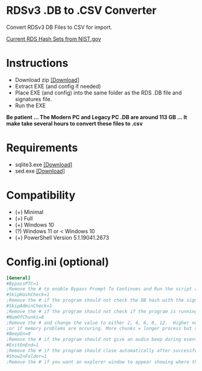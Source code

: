 # RDSv3 .DB to .CSV Converter
Convert RDSv3 DB Files to CSV for import.

[Current RDS Hash Sets from NIST.gov](https://www.nist.gov/itl/ssd/software-quality-group/national-software-reference-library-nsrl/nsrl-download/current-rds)

# Instructions
* Download zip [[Download]](https://github.com/SBCyberCop/RDSv3-to-CSV-Converter/archive/refs/heads/main.zip)
* Extract EXE (and config if needed)
* Place EXE (and config) into the same folder as the RDS .DB file and signatures file.
* Run the EXE

**Be patient ... The Modern PC	and Legacy PC .DB are around 113 GB ... It make take several hours to  convert these files to .csv**

# Requirements
* sqlite3.exe [[Download]](https://www.sqlitetutorial.net/download-install-sqlite/)
* sed.exe [[Download]](https://sourceforge.net/projects/gnuwin32/files//sed/4.2.1/sed-4.2.1-setup.exe/download)

# Compatibility
* (+) Minimal
* (+) Full
* (+) Windows 10
 * (?) Windows 11 or < Windows 10
* (+) PowerShell Version 5.1.19041.2673

# Config.ini (optional)
```ini
[General]
#BypassPTC=1
;Remove the # to enable Bypass Prompt To Continues and Run the script autonomously unless error'd.
#SkipHashCheck=1
;Remove the # if the program should not check the DB hash with the signature file.
#SkipAdminCheck=1
;Remove the # if the program should not check if the program is running in admin mode.
#NumOfChunks=8
;Remove the # and change the value to either 2, 4, 6, 8, 12.  Higher numbers for larger DB files
;or if memory problems are occuring. More chunks = longer process but saves memory. Default is 4.
#BeepOn=0
;Remove the # if the program should not give an audio beep during events.
#ExitOnEnd=1
;Remove the # if the program should close automatically after successful conversion.
#ShowInFolder=1
;Remove the # if you want an explorer window to appear showing where the newly created file is.
```
